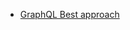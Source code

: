 - [GraphQL Best approach](https://www.moesif.com/blog/api-guide/graphql-best-practices-resources-and-design-patterns/)
